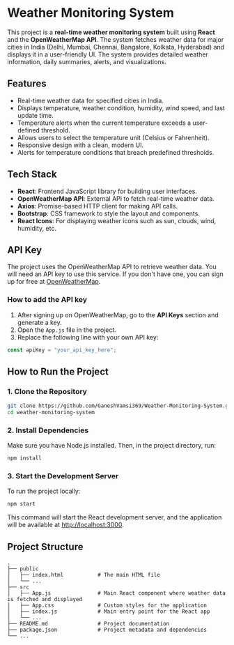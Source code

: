 # Weather Monitoring System

This project is a **real-time weather monitoring system** built using **React** and the **OpenWeatherMap API**. The system fetches weather data for major cities in India (Delhi, Mumbai, Chennai, Bangalore, Kolkata, Hyderabad) and displays it in a user-friendly UI. The system provides detailed weather information, daily summaries, alerts, and visualizations.

## Features

- Real-time weather data for specified cities in India.
- Displays temperature, weather condition, humidity, wind speed, and last update time.
- Temperature alerts when the current temperature exceeds a user-defined threshold.
- Allows users to select the temperature unit (Celsius or Fahrenheit).
- Responsive design with a clean, modern UI.
- Alerts for temperature conditions that breach predefined thresholds.

## Tech Stack

- **React**: Frontend JavaScript library for building user interfaces.
- **OpenWeatherMap API**: External API to fetch real-time weather data.
- **Axios**: Promise-based HTTP client for making API calls.
- **Bootstrap**: CSS framework to style the layout and components.
- **React Icons**: For displaying weather icons such as sun, clouds, wind, humidity, etc.

## API Key

The project uses the OpenWeatherMap API to retrieve weather data. You will need an API key to use this service. If you don't have one, you can sign up for free at [OpenWeatherMap](https://openweathermap.org/).

### How to add the API key

1. After signing up on OpenWeatherMap, go to the **API Keys** section and generate a key.
2. Open the `App.js` file in the project.
3. Replace the following line with your own API key:

```js
const apiKey = "your_api_key_here";
```

## How to Run the Project

### 1. Clone the Repository

```bash
git clone https://github.com/GaneshVamsi369/Weather-Monitoring-System.git
cd weather-monitoring-system
```

### 2. Install Dependencies

Make sure you have Node.js installed. Then, in the project directory, run:

```bash
npm install
```

### 3. Start the Development Server

To run the project locally:

```bash
npm start
```

This command will start the React development server, and the application will be available at [http://localhost:3000](http://localhost:3000).




## Project Structure

```
.
├── public
│   ├── index.html           # The main HTML file
│   └── ...
├── src
│   ├── App.js               # Main React component where weather data is fetched and displayed
│   ├── App.css              # Custom styles for the application
│   ├── index.js             # Main entry point for the React app
│   └── ...
├── README.md                # Project documentation
├── package.json             # Project metadata and dependencies
└── ...
```
